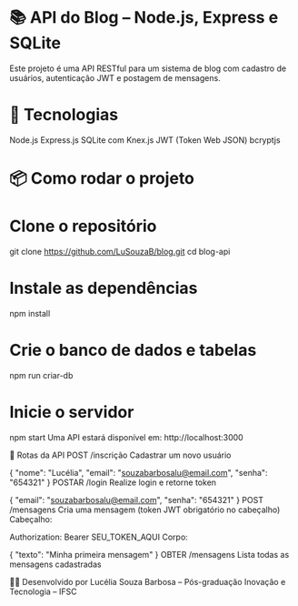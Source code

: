 

# 📚 API do Blog – Node.js, Express e SQLite
Este projeto é uma API RESTful para um sistema de blog com cadastro de usuários, autenticação JWT e postagem de mensagens.

# 🚀 Tecnologias
Node.js
Express.js
SQLite com Knex.js
JWT (Token Web JSON)
bcryptjs

# 📦 Como rodar o projeto
# Clone o repositório
git clone https://github.com/LuSouzaB/blog.git
cd blog-api

# Instale as dependências
npm install

# Crie o banco de dados e tabelas
npm run criar-db

# Inicie o servidor
npm start
Uma API estará disponível em: http://localhost:3000

🔐 Rotas da API
POST /inscrição
Cadastrar um novo usuário

{
  "nome": "Lucélia",
  "email": "souzabarbosalu@email.com",
  "senha": "654321"
}
POSTAR /login
Realize login e retorne token

{
  "email": "souzabarbosalu@email.com",
  "senha": "654321"
}
POST /mensagens
Cria uma mensagem (token JWT obrigatório no cabeçalho)
Cabeçalho:

Authorization: Bearer SEU_TOKEN_AQUI
Corpo:

{
  "texto": "Minha primeira mensagem"
}
OBTER /mensagens
Lista todas as mensagens cadastradas

🧑‍🏫 Desenvolvido por
Lucélia Souza Barbosa – Pós-graduação Inovação e Tecnologia – IFSC

